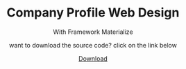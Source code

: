 <center><h1>Company Profile Web Design</h1>
<center>With Framework Materialize
<p>want to download the source code? click on the link below</p>
<a href="https://ifile.cc/6bsK">Download</a></center>
